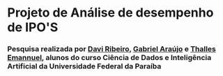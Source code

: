 # Projeto de Análise de desempenho de IPO'S
### Pesquisa realizada por [Davi Ribeiro](https://github.com/davirpp), [Gabriel Araújo](https://github.com/Gabriel-Arauj0) e [Thalles Emannuel](https://github.com/emann-u-el), alunos do curso Ciência de Dados e Inteligência Artificial da Universidade Federal da Paraíba
